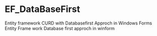 # EF_DataBaseFirst
Entity framework CURD with Databasefirst Approch in Windows Forms 
Entity Frame work Database first approch in winform
